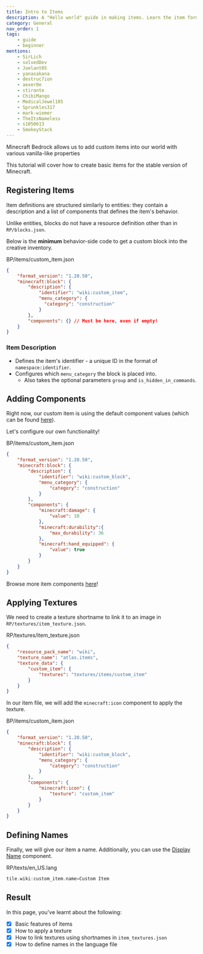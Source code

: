 ```yaml
---
title: Intro to Items
description: A "Hello world" guide in making items. Learn the item format and how to create basic custom items.
category: General
nav_order: 1
tags:
    - guide
    - beginner
mentions:
    - SirLich
    - solvedDev
    - Joelant05
    - yanasakana
    - destruc7ion
    - aexer0e
    - stirante
    - ChibiMango
    - MedicalJewel105
    - Sprunkles317
    - mark-wiemer
    - TheItsNameless
    - s1050613
    - SmokeyStack
---
```


Minecraft Bedrock allows us to add custom items into our world with various vanilla-like properties

This tutorial will cover how to create basic items for the stable version of Minecraft.

## Registering Items

Item definitions are structured similarly to entities: they contain a description and a list of components that defines the item's behavior.

Unlike entities, blocks do not have a resource definition other than in `RP/blocks.json`.

Below is the **minimum** behavior-side code to get a custom block into the creative inventory.

<CodeHeader>BP/items/custom_item.json</CodeHeader>

```json
{
    "format_version": "1.20.50",
    "minecraft:block": {
        "description": {
            "identifier": "wiki:custom_item",
            "menu_category": {
              "category": "construction"
            }
        },
        "components": {} // Must be here, even if empty!
    }
}
```

### Item Description

- Defines the item's identifier - a unique ID in the format of `namespace:identifier`.
- Configures which `menu_category` the block is placed into.
    - Also takes the optional parameters `group` and `is_hidden_in_commands`.

## Adding Components

Right now, our custom item is using the default component values (which can be found [here](/items/item-components)).

Let's configure our own functionality!

<CodeHeader>BP/items/custom_item.json</CodeHeader>

```json
{
    "format_version": "1.20.50",
    "minecraft:block": {
        "description": {
            "identifier": "wiki:custom_block",
            "menu_category": {
                "category": "construction"
            }
        },
        "components": {
            "minecraft:damage": {
                "value": 10
            },
            "minecraft:durability":{
                "max_durability": 36
            },
            "minecraft:hand_equipped": {
                "value": true
            }
        }
    }
}
```

Browse more item components [here](/items/item-components)!

## Applying Textures

We need to create a texture shortname to link it to an image in `RP/textures/item_texture.json`.

<CodeHeader>RP/textures/item_texture.json</CodeHeader>

```json
{
    "resource_pack_name": "wiki",
    "texture_name": "atlas.items",
    "texture_data": {
        "custom_item": {
            "textures": "textures/items/custom_item"
        }
    }
}
```

In our item file, we will add the `minecraft:icon` component to apply the texture.

<CodeHeader>BP/items/custom_item.json</CodeHeader>

```json
{
    "format_version": "1.20.50",
    "minecraft:block": {
        "description": {
            "identifier": "wiki:custom_block",
            "menu_category": {
                "category": "construction"
            }
        },
        "components": {
            "minecraft:icon": {
                "texture": "custom_item"
            }
        }
    }
}
```

## Defining Names

Finally, we will give our item a name. Additionally, you can use the [Display Name](/items/item-components#display_name) component.

<CodeHeader>RP/texts/en_US.lang</CodeHeader>

```c
tile.wiki:custom_item.name=Custom Item
```

## Result

In this page, you've learnt about the following:

<Checklist>

-   [x] Basic features of items
-   [x] How to apply a texture
-   [x] How to link textures using shortnames in `item_textures.json`
-   [x] How to define names in the language file

</Checklist>